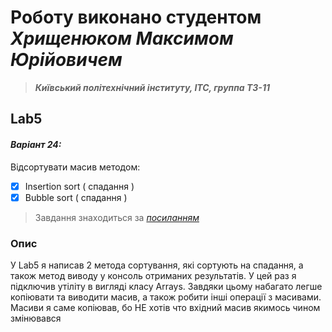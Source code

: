 # Роботу виконано студентом ***Хрищенюком Максимом Юрійовичем***
> ***Київський політехнічний інституту, ІТС, группа ТЗ-11***

## Lab5
#### *Варіант 24:*
Відсортувати масив методом:
- [x] Insertion sort ( спадання )
- [x] Bubble sort ( спадання )
> Завдання знаходиться за *[посиланням](https://docs.google.com/document/d/1fefYhwwJXzWfTCeSB1_0NhDtwX95aeyOrY-dUDEH8-U/edit)*
### Опис
У Lab5 я написав 2 метода сортування, які сортують на спадання, а також метод виводу у консоль отриманих результатів. У цей раз я підключив утіліту в вигляді класу Arrays. Завдяки цьому набагато легше копіювати та виводити масив, а також робити інші операції з масивами. Масиви я саме копіював, бо НЕ хотів что вхідний масив якимось чином змінювався